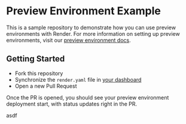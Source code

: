 # Preview Environment Example

This is a sample repository to demonstrate how you can use preview environments with Render.  For more information on setting up preview environments, visit our [preview environment docs](https://render.com/docs/preview-environments).

## Getting Started

- Fork this repository
- Synchronize the `render.yaml` file in [your dashboard](https://dashboard.render.com/iacs)
- Open a new Pull Request

Once the PR is opened, you should see your preview environment deployment start, with status updates right in the PR.


asdf

